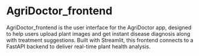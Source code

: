 # AgriDoctor_frontend
AgriDoctor_frontend is the user interface for the AgriDoctor app, designed to help users upload plant images and get instant disease diagnosis along with treatment suggestions. Built with Streamlit, this frontend connects to a FastAPI backend to deliver real-time plant health analysis.
